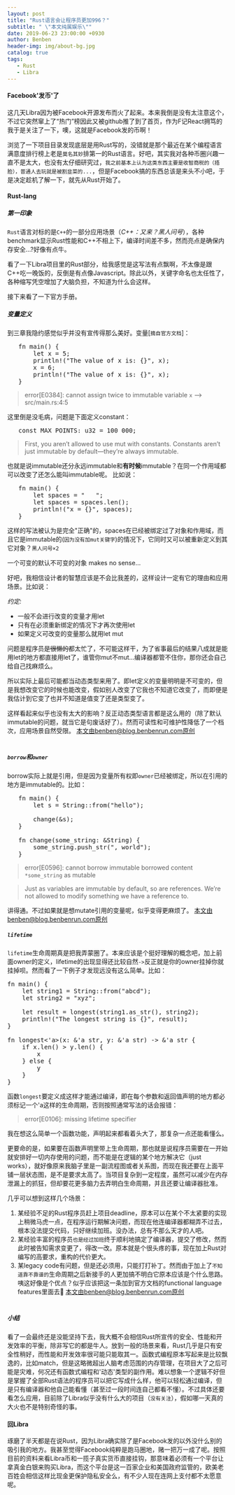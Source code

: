 ```yaml
---
layout: post
title: "Rust语言会让程序员更加996？"
subtitle: " \"本文纯属娱乐\""
date: 2019-06-23 23:00:00 +0930
author: Benben
header-img: img/about-bg.jpg
catalog: true
tags:
   - Rust
   - Libra
---
```


#### Facebook'发币'了

这几天Libra因为被Facebook开源发布而火了起来。本来我倒是没有太注意这个，不过它突然窜上了“热门”榜因此又被github推了到了首页，作为F记React拥笃的我于是关注了一下，噢，这就是Facebook发的币啊！

浏览了一下项目目录发现底层是用Rust写的，没错就是那个最近在某个编程语言满意度排行榜上老是`莫名其妙`排第一的Rust语言。好吧，其实我对各种币圈兴趣一直不是太大，也没有太仔细研究过，`我之前基本上认为这类东西主要是收智商税的（捂脸），普通人去玩就是被割韭菜的...`，但是Facebook搞的东西总该是来头不小吧，于是决定趁机了解一下，就先从Rust开始了。

#### Rust-lang

##### 第一印象

`Rust`语言对标的是`C++`的一部分应用场景（_C++：又来？黑人问号_），各种benchmark显示Rust性能和C++不相上下，编译时间差不多，然而亮点是确保内存安全...?好像有点牛。

看了一下Libra项目里的Rust部分，给我感觉是这写法有点飘啊，不太像是跟C++吃一晚饭的，反倒是有点像Javascript。除此以外，关键字命名也太任性了，各种缩写凭空增加了大脑负担，不知道为什么会这样。

接下来看了一下官方手册。

##### 变量定义

到三章我隐约感觉似乎并没有宣传得那么美好。变量[`摘自官方文档`]：
<pre>
   fn main() {
       let x = 5;
       println!("The value of x is: {}", x);
       x = 6;
       println!("The value of x is: {}", x);
   }
</pre>

> error[E0384]: cannot assign twice to immutable variable `x`
--> src/main.rs:4:5

这里倒是没毛病，问题是下面定义constant：
<pre>
   const MAX_POINTS: u32 = 100_000;
</pre>

> First, you aren’t allowed to use mut with constants. Constants aren’t just immutable by default—they’re always immutable.

也就是说immutable还分永远immutable和**有时候**immutable？在同一个作用域都可以改变了还怎么能叫immutable呢。
比如说：
<pre>
   fn main() {
       let spaces = "   ";
       let spaces = spaces.len();
       println!("x = {}", spaces);
   }
</pre>

这样的写法被认为是完全"正确"的，spaces在已经被绑定过了对象和作用域，而且它是immutable的(`因为没有加mut关键字`)的情况下，它同时又可以被重新定义到其它对象？`黑人问号×2`

一个可变的默认不可变的对象 makes no sense...

好吧，我相信设计者的智慧应该是不会比我差的，这样设计一定有它的理由和应用场景。比如说：

_约定:_
- 一般不会进行改变的变量才用let
- 只有在必须重新绑定的情况下才再次使用let
- 如果定义可改变的变量那么就用let mut

问题是程序员<s>是很懒的</s>都太忙了，不可能这样干，为了省事最后的结果八成就是能用let的地方都直接用let了，谁管你mut不mut...编译器都管不住你，那你还会自己给自己找麻烦么。

所以实际上最后可能都当动态类型来用了。即let定义的变量明明是不可变的，但是我想改变它的时候也能改变，假如别人改变了它我也不知道它改变了，而即便是我估计到它变了也并不知道是值变了还是类型变了。

这样看起来似乎也没有太大的影响？反正动态类型语言都是这么用的（除了默认immutable的问题，就当它是句废话好了）。然而可读性和可维护性降低了一个档次，应用场景自然受限。
<span style="color: rgba(0,0,0,0)">本文由benben@blog.benbenrun.com原创，转载请注明来源。</span>

##### `borrow`和`owner`

borrow实际上就是引用，但是因为变量所有权即`owner`已经被绑定，所以在引用的地方是immutable的。比如：

<pre>
   fn main() {
       let s = String::from("hello");

       change(&s);
   }

   fn change(some_string: &String) {
       some_string.push_str(", world");
   }
</pre>

> error[E0596]: cannot borrow immutable borrowed content `*some_string` as mutable

> Just as variables are immutable by default, so are references. We’re not allowed to modify something we have a reference to.

讲得通。不过如果就是想mutate引用的变量呢，似乎变得更麻烦了。
<span style="color: rgba(0,0,0,0)">本文由benben@blog.benbenrun.com原创，转载请注明来源。</span>
##### `lifetime`

`lifetime`生命周期真是把我弄蒙圈了。本来应该是个挺好理解的概念吧，加上前面owner的定义，lifetime的出现显得还比较自然`->`反正就是你的owner挂掉你就挂掉呗。然而看了一下例子才发现远没有这么简单。比如：

<pre>
fn main() {
    let string1 = String::from("abcd");
    let string2 = "xyz";

    let result = longest(string1.as_str(), string2);
    println!("The longest string is {}", result);
}

fn longest<'a>(x: &'a str, y: &'a str) -> &'a str {
    if x.len() > y.len() {
        x
    } else {
        y
    }
}
</pre>

函数`longest`要定义成这样才能通过编译，即在每个参数和返回值声明的地方都必须标记一个'a这样的生命周期，否则按照通常写法的话会报错：

> error[E0106]: missing lifetime specifier

我在想这么简单一个函数功能，声明起来都看着头大了，那复杂一点还能看懂么。

更要命的是，如果要在函数声明里带上生命周期，那也就是说程序员需要在一开始就安排好一切内存使用的问题，而不能是在逻辑的某个地方解决它（just works），就好像原来我脑子里是一副流程图或者关系图，而现在我还要在上面平铺一层状态图，是不是要求太高了。当项目复杂到一定程度，虽然可以减少在内存泄漏上的抓狂，但却要花更多脑力去弄明白生命周期，并且还要让编译器批准。

几乎可以想到这样几个场景：
1. 某经验不足的Rust程序员赶上项目deadline，原本可以在某个不太紧要的实现上稍微马虎一点，在程序运行期解决问题，而现在他连编译器都糊弄不过去，根本没法提交代码，只好继续加班。没办法，总有不那么天才的人吧。
2. 某经验丰富的程序员`也是经过加班`终于顺利地搞定了编译器，提交了修改，然而此时被告知需求变更了，得改一改。原本就是个很头疼的事，现在加上Rust对编写的高要求，重构的代价更大。
3. 某legacy code有问题，但是还必须用，只能打打补丁。然而由于加上了`不知道靠不靠谱的`生命周期之后新接手的人更加搞不明白它原本应该是个什么思路。咦这好像是个优点？似乎应该把这一条加到官方文档的functional language features里面去🤣
<span style="color: rgba(0,0,0,0)">本文由benben@blog.benbenrun.com原创，转载请注明来源。</span>
##### 小结

看了一会最终还是没能坚持下去，我大概不会相信Rust所宣传的安全、性能和开发效率的平衡，除非写它的都是牛人。放到一般的场景来看，Rust几乎是只有安全性稍好，而性能和开发效率很可能只能取其一。函数式编程原本写起来是比较飘逸的，比如match，但是这略微超出人脑考虑范围的内存管理，在项目大了之后可能是灾难，何况还有函数式编程和'动态'类型的副作用。难以想象一个逻辑不好但是掌握了全部Rust语法的程序员可以把它写成什么样，他可以轻松通过编译，但是只有编译器和他自己能看懂（甚至过一段时间连自己都看不懂）。不过具体还要看怎么应用，目前除了Libra似乎没有什么大的项目（`没有关注`），假如哪一天真的大火也不是特别奇怪的事。

#### 回Libra

琢磨了半天都是在说Rust，因为Libra确实除了是Facebook发的以外没什么别的吸引我的地方。我甚至觉得Facebook纯粹是跑马圈地，赌一把万一成了呢。按照目前的资料来看Libra币和一揽子真实货币直接挂钩，那意味着必须有一个平台让拿真金白银来购买Libra，而这个平台是这一百家企业和美国政府监管的，欧美老百姓会相信这样比现金更保护隐私安全么，有不少人现在连网上支付都不太愿意呢。

